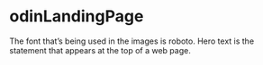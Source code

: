 # odinLandingPage
The font that’s being used in the images is roboto.
Hero text is the statement that appears at the top of a web page.